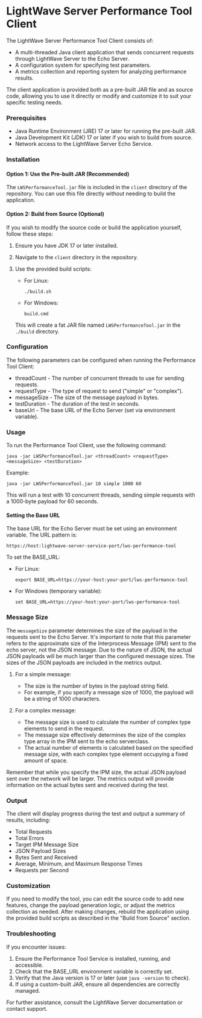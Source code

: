 # LightWave Server Performance Tool Client

The LightWave Server Performance Tool Client consists of:

+ A multi-threaded Java client application that sends concurrent requests through LightWave Server to the Echo Server.
+ A configuration system for specifying test parameters.
+ A metrics collection and reporting system for analyzing performance results.

The client application is provided both as a pre-built JAR file and as source code, allowing you to use it directly or modify and customize it to suit your specific testing needs.

### Prerequisites

+ Java Runtime Environment (JRE) 17 or later for running the pre-built JAR.
+ Java Development Kit (JDK) 17 or later if you wish to build from source.
+ Network access to the LightWave Server Echo Service.

### Installation

#### Option 1: Use the Pre-built JAR (Recommended)

The `LWSPerformanceTool.jar` file is included in the `client` directory of the repository. You can use this file directly without needing to build the application.

#### Option 2: Build from Source (Optional)

If you wish to modify the source code or build the application yourself, follow these steps:

1. Ensure you have JDK 17 or later installed.
2. Navigate to the `client` directory in the repository.
3. Use the provided build scripts:

   - For Linux:
     ```
     ./build.sh
     ```

   - For Windows:
     ```
     build.cmd
     ```

   This will create a fat JAR file named `LWSPerformanceTool.jar` in the `./build` directory.

### Configuration

The following parameters can be configured when running the Performance Tool Client:

+ threadCount - The number of concurrent threads to use for sending requests.
+ requestType - The type of request to send ("simple" or "complex").
+ messageSize - The size of the message payload in bytes.
+ testDuration - The duration of the test in seconds.
+ baseUrl - The base URL of the Echo Server (set via environment variable).

### Usage

To run the Performance Tool Client, use the following command:

```
java -jar LWSPerformanceTool.jar <threadCount> <requestType> <messageSize> <testDuration>
```

Example:
```
java -jar LWSPerformanceTool.jar 10 simple 1000 60
```

This will run a test with 10 concurrent threads, sending simple requests with a 1000-byte payload for 60 seconds.

#### Setting the Base URL

The base URL for the Echo Server must be set using an environment variable. The URL pattern is:

```
https://host:lightwave-server-service-port/lws-performance-tool
```

To set the BASE_URL:

- For Linux:
  ```
  export BASE_URL=https://your-host:your-port/lws-performance-tool
  ```

- For Windows (temporary variable):
  ```
  set BASE_URL=https://your-host:your-port/lws-performance-tool
  ```

### Message Size

The `messageSize` parameter determines the size of the payload in the requests sent to the Echo Server. It's important to note that this parameter refers to the approximate size of the Interprocess Message (IPM) sent to the echo server, not the JSON message. Due to the nature of JSON, the actual JSON payloads will be much larger than the configured message sizes. The sizes of the JSON payloads are included in the metrics output.

1. For a simple message:
   - The size is the number of bytes in the payload string field.
   - For example, if you specify a message size of 1000, the payload will be a string of 1000 characters.

2. For a complex message:
   - The message size is used to calculate the number of complex type elements to send in the request.
   - The message size effectively determines the size of the complex type array in the IPM sent to the echo serverclass.
   - The actual number of elements is calculated based on the specified message size, with each complex type element occupying a fixed amount of space.

Remember that while you specify the IPM size, the actual JSON payload sent over the network will be larger. The metrics output will provide information on the actual bytes sent and received during the test.

### Output

The client will display progress during the test and output a summary of results, including:

+ Total Requests
+ Total Errors
+ Target IPM Message Size
+ JSON Payload Sizes
+ Bytes Sent and Received
+ Average, Minimum, and Maximum Response Times
+ Requests per Second

### Customization

If you need to modify the tool, you can edit the source code to add new features, change the payload generation logic, or adjust the metrics collection as needed. After making changes, rebuild the application using the provided build scripts as described in the "Build from Source" section.

### Troubleshooting

If you encounter issues:

1. Ensure the Performance Tool Service is installed, running, and accessible.
2. Check that the BASE_URL environment variable is correctly set.
3. Verify that the Java version is 17 or later (use `java -version` to check).
4. If using a custom-built JAR, ensure all dependencies are correctly managed.

For further assistance, consult the LightWave Server documentation or contact support.